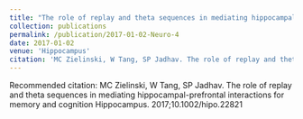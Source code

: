 ```yaml
---
title: "The role of replay and theta sequences in mediating hippocampal-prefrontal interactions for memory and cognition."
collection: publications
permalink: /publication/2017-01-02-Neuro-4
date: 2017-01-02
venue: 'Hippocampus'
citation: 'MC Zielinski, W Tang, SP Jadhav. The role of replay and theta sequences in mediating hippocampal-prefrontal interactions for memory and cognition Hippocampus. 2017;10.1002/hipo.22821'
---
```

Recommended citation: MC Zielinski, W Tang, SP Jadhav. The role of replay and theta sequences in mediating hippocampal-prefrontal interactions for memory and cognition Hippocampus. 2017;10.1002/hipo.22821